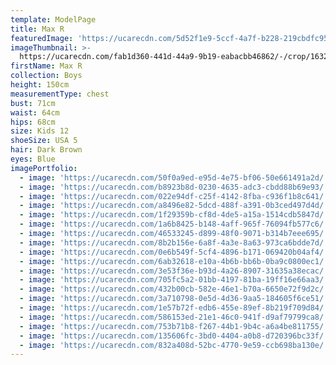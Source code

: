 ```yaml
---
template: ModelPage
title: Max R
featuredImage: 'https://ucarecdn.com/5d52f1e9-5ccf-4a7f-b228-219cbdfc9549/'
imageThumbnail: >-
  https://ucarecdn.com/fab1d360-441d-44a9-9b19-eabacbb46862/-/crop/1632x1885/0,0/-/preview/
firstName: Max R
collection: Boys
height: 150cm
measurementType: chest
bust: 71cm
waist: 64cm
hips: 68cm
size: Kids 12
shoeSize: USA 5
hair: Dark Brown
eyes: Blue
imagePortfolio:
  - image: 'https://ucarecdn.com/50f0a9ed-e95d-4e75-bf06-50e661491a2d/'
  - image: 'https://ucarecdn.com/b8923b8d-0230-4635-adc3-cbdd88b69e93/'
  - image: 'https://ucarecdn.com/022e94df-c25f-4142-8fba-c936f1b8c641/'
  - image: 'https://ucarecdn.com/a8496e82-5dcd-488f-a391-0b3ced497d4d/'
  - image: 'https://ucarecdn.com/1f29359b-cf8d-4de5-a15a-1514cdb5847d/'
  - image: 'https://ucarecdn.com/1a6b8425-b148-4aff-965f-76094fb577c6/'
  - image: 'https://ucarecdn.com/46533245-d899-48f0-9071-b314b7eee695/'
  - image: 'https://ucarecdn.com/8b2b156e-6a8f-4a3e-8a63-973ca6bdde7d/'
  - image: 'https://ucarecdn.com/0e6b549f-5cf4-4896-b171-069420b04af4/'
  - image: 'https://ucarecdn.com/6ab32618-e10a-4b6b-bb6b-0ba9c0800ec1/'
  - image: 'https://ucarecdn.com/3e53f36e-b93d-4a26-8907-31635a38ecac/'
  - image: 'https://ucarecdn.com/705fc5a2-01bb-4197-81ba-19ff16e66aa3/'
  - image: 'https://ucarecdn.com/432b00cb-582e-46e1-b70a-6650e72f9d2c/'
  - image: 'https://ucarecdn.com/3a710798-0e5d-4d36-9aa5-184605f6ce51/'
  - image: 'https://ucarecdn.com/1e57b72f-edb6-455e-89ef-8b219f709d84/'
  - image: 'https://ucarecdn.com/586153ed-21e1-46c0-941f-d9af79799ca8/'
  - image: 'https://ucarecdn.com/753b71b8-f267-44b1-9b4c-a6a4be811755/'
  - image: 'https://ucarecdn.com/135606fc-3bd0-4404-a0b8-d720396bc33f/'
  - image: 'https://ucarecdn.com/832a408d-52bc-4770-9e59-ccb698ba130e/'
---
```


